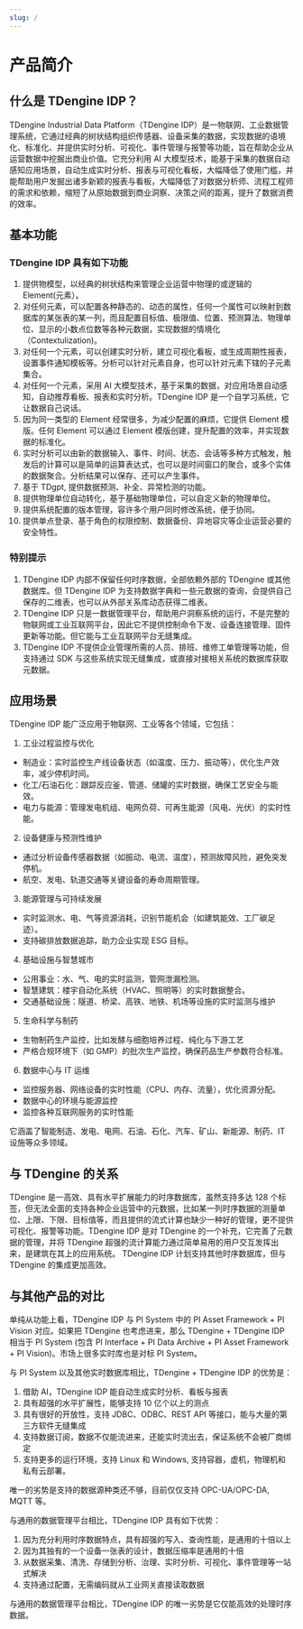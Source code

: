 ```yaml
---
slug: /
---
```


# 产品简介

## 什么是 TDengine IDP？

TDengine Industrial Data Platform（TDengine IDP）是一物联网、工业数据管理系统，它通过经典的树状结构组织传感器、设备采集的数据，实现数据的语境化、标准化、并提供实时分析、可视化、事件管理与报警等功能，旨在帮助企业从运营数据中挖掘出商业价值。它充分利用 AI 大模型技术，能基于采集的数据自动感知应用场景，自动生成实时分析、报表与可视化看板，大幅降低了使用门槛，并能帮助用户发掘出诸多新颖的报表与看板，大幅降低了对数据分析师、流程工程师的需求和依赖，缩短了从原始数据到商业洞察、决策之间的距离，提升了数据消费的效率。

## 基本功能

### TDengine IDP 具有如下功能

1. 提供物模型，以经典的树状结构来管理企业运营中物理的或逻辑的 Element(元素）。
2. 对任何元素，可以配置各种静态的、动态的属性，任何一个属性可以映射到数据库的某张表的某一列，而且配置目标值、极限值、位置、预测算法、物理单位、显示的小数点位数等各种元数据，实现数据的情境化（Contextulization)。
3. 对任何一个元素，可以创建实时分析，建立可视化看板，或生成周期性报表，设置事件通知模板等。分析可以针对元素自身，也可以针对元素下辖的子元素集合。
4. 对任何一个元素，采用 AI 大模型技术，基于采集的数据，对应用场景自动感知，自动推荐看板、报表和实时分析。TDengine IDP 是一个自学习系统，它让数据自己说话。
5. 因为同一类型的 Element 经常很多，为减少配置的麻烦，它提供 Element 模版。任何 Element 可以通过 Element 模版创建，提升配置的效率，并实现数据的标准化。
6. 实时分析可以由新的数据输入、事件、时间、状态、会话等多种方式触发，触发后的计算可以是简单的运算表达式，也可以是时间窗口的聚合，或多个实体的数据聚合。分析结果可以保存、还可以产生事件。
7. 基于 TDgpt, 提供数据预测、补全、异常检测的功能。
8. 提供物理单位自动转化，基于基础物理单位，可以自定义新的物理单位。
9. 提供系统配置的版本管理，容许多个用户同时修改系统，便于协同。
10. 提供单点登录、基于角色的权限控制、数据备份、异地容灾等企业运营必要的安全特性。

### 特别提示

1. TDengine IDP 内部不保留任何时序数据，全部依赖外部的 TDengine 或其他数据库。但 TDengine IDP 为支持数据字典和一些元数据的查询，会提供自己保存的二维表，也可以从外部关系库动态获得二维表。
2. TDengine IDP 只是一数据管理平台，帮助用户洞察系统的运行，不是完整的物联网或工业互联网平台，因此它不提供控制命令下发、设备连接管理、固件更新等功能。但它能与工业互联网平台无缝集成。
3. TDengine IDP 不提供企业管理所需的人员、排班、维修工单管理等功能，但支持通过 SDK 与这些系统实现无缝集成，或直接对接相关系统的数据库获取元数据。

## 应用场景

TDengine IDP 能广泛应用于物联网、工业等各个领域，它包括：

1. 工业过程监控与优化

- 制造业：实时监控生产线设备状态（如温度、压力、振动等），优化生产效率，减少停机时间。
- 化工/石油石化：跟踪反应釜、管道、储罐的实时数据，确保工艺安全与能效。
- 电力与能源：管理发电机组、电网负荷、可再生能源（风电、光伏）的实时性能。

2. 设备健康与预测性维护

- 通过分析设备传感器数据（如振动、电流、温度），预测故障风险，避免突发停机。
- 航空、发电、轨道交通等关键设备的寿命周期管理。

3. 能源管理与可持续发展

- 实时监测水、电、气等资源消耗，识别节能机会（如建筑能效、工厂碳足迹）。
- 支持碳排放数据追踪，助力企业实现 ESG 目标。

4. 基础设施与智慧城市

- 公用事业：水、气、电的实时监测，管网泄漏检测。
- 智慧建筑：楼宇自动化系统（HVAC、照明等）的实时数据整合。
- 交通基础设施：隧道、桥梁、高铁、地铁、机场等设施的实时监测与维护

5. 生命科学与制药

- 生物制药生产监控，比如发酵与细胞培养过程、纯化与下游工艺
- 严格合规环境下（如 GMP）的批次生产监控，确保药品生产参数符合标准。

6. 数据中心与 IT 运维

- 监控服务器、网络设备的实时性能（CPU、内存、流量），优化资源分配。
- 数据中心的环境与能源监控
- 监控各种互联网服务的实时性能

它涵盖了智能制造、发电、电网、石油、石化、汽车、矿山、新能源、制药、IT 设施等众多领域。

## 与 TDengine 的关系

TDengine 是一高效、具有水平扩展能力的时序数据库，虽然支持多达 128 个标签，但无法全面的支持各种企业运营中的元数据，比如某一列时序数据的测量单位、上限、下限、目标值等，而且提供的流式计算也缺少一种好的管理，更不提供可视化、报警等功能。TDengine IDP 是对 TDengine 的一个补充，它完善了元数据的管理，并将 TDengine 超强的流计算能力通过简单易用的用户交互发挥出来，是建筑在其上的应用系统。
TDengine IDP 计划支持其他时序数据库，但与 TDengine 的集成更加高效。

## 与其他产品的对比

单纯从功能上看，TDengine IDP 与 PI System 中的 PI Asset Framework + PI Vision 对应。如果把 TDengine 也考虑进来，那么 TDengine + TDengine IDP 相当于 PI System (包含 PI Interface + PI Data Archive + PI Asset Framework + PI Vision)。市场上很多实时库也是对标 PI System。

与 PI System 以及其他实时数据库相比，TDengine  + TDengine IDP 的优势是：

1. 借助 AI，TDengine IDP 能自动生成实时分析、看板与报表
2. 具有超强的水平扩展性，能够支持 10 亿个以上的测点
3. 具有很好的开放性，支持 JDBC、ODBC、REST API 等接口，能与大量的第三方软件无缝集成
4. 支持数据订阅，数据不仅能流进来，还能实时流出去，保证系统不会被厂商绑定
5. 支持更多的运行环境，支持 Linux 和 Windows, 支持容器，虚机，物理机和私有云部署。

唯一的劣势是支持的数据源种类还不够，目前仅仅支持 OPC-UA/OPC-DA, MQTT 等。

与通用的数据管理平台相比，TDengine IDP 具有如下优势：

1. 因为充分利用时序数据特点，具有超强的写入、查询性能，是通用的十倍以上
2. 因为其独有的一个设备一张表的设计，数据压缩率是通用的十倍
3. 从数据采集、清洗、存储到分析、治理、实时分析、可视化、事件管理等一站式解决
4. 支持通过配置，无需编码就从工业网关直接读取数据

与通用的数据管理平台相比，TDengine IDP 的唯一劣势是它仅能高效的处理时序数据。
